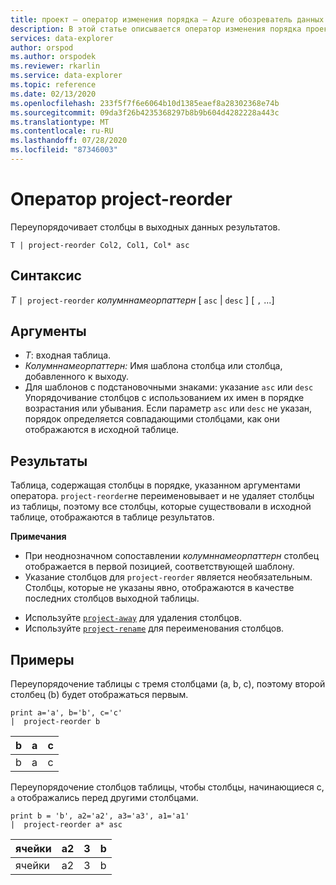 ```yaml
---
title: проект — оператор изменения порядка — Azure обозреватель данных
description: В этой статье описывается оператор изменения порядка проектов в Azure обозреватель данных.
services: data-explorer
author: orspod
ms.author: orspodek
ms.reviewer: rkarlin
ms.service: data-explorer
ms.topic: reference
ms.date: 02/13/2020
ms.openlocfilehash: 233f5f7f6e6064b10d1385eaef8a28302368e74b
ms.sourcegitcommit: 09da3f26b4235368297b8b9b604d4282228a443c
ms.translationtype: MT
ms.contentlocale: ru-RU
ms.lasthandoff: 07/28/2020
ms.locfileid: "87346003"
---
```

# <a name="project-reorder-operator"></a>Оператор project-reorder

Переупорядочивает столбцы в выходных данных результатов.

```kusto
T | project-reorder Col2, Col1, Col* asc
```

## <a name="syntax"></a>Синтаксис

*T* `| project-reorder` *колумннамеорпаттерн* [ `asc` | `desc` ] [ `,` ...]

## <a name="arguments"></a>Аргументы

* *T*: входная таблица.
* *Колумннамеорпаттерн:* Имя шаблона столбца или столбца, добавленного к выходу.
* Для шаблонов с подстановочными знаками: указание `asc` или `desc` Упорядочивание столбцов с использованием их имен в порядке возрастания или убывания. Если параметр `asc` или `desc` не указан, порядок определяется совпадающими столбцами, как они отображаются в исходной таблице.

## <a name="returns"></a>Результаты

Таблица, содержащая столбцы в порядке, указанном аргументами оператора. `project-reorder`не переименовывает и не удаляет столбцы из таблицы, поэтому все столбцы, которые существовали в исходной таблице, отображаются в таблице результатов.

**Примечания**

- При неоднозначном сопоставлении *колумннамеорпаттерн* столбец отображается в первой позицией, соответствующей шаблону.
- Указание столбцов для `project-reorder` является необязательным. Столбцы, которые не указаны явно, отображаются в качестве последних столбцов выходной таблицы.

* Используйте [`project-away`](projectawayoperator.md) для удаления столбцов.
* Используйте [`project-rename`](projectrenameoperator.md) для переименования столбцов.


## <a name="examples"></a>Примеры

Переупорядочение таблицы с тремя столбцами (a, b, c), поэтому второй столбец (b) будет отображаться первым.

<!-- csl: https://help.kusto.windows.net/Samples -->
```kusto
print a='a', b='b', c='c'
|  project-reorder b
```

|b|a|с|
|---|---|---|
|b|a|с|

Переупорядочение столбцов таблицы, чтобы столбцы, начинающиеся с, `a` отображались перед другими столбцами.

<!-- csl: https://help.kusto.windows.net/Samples -->
```kusto
print b = 'b', a2='a2', a3='a3', a1='a1'
|  project-reorder a* asc
```

|ячейки|a2|3|b|
|---|---|---|---|
|ячейки|a2|3|b|
